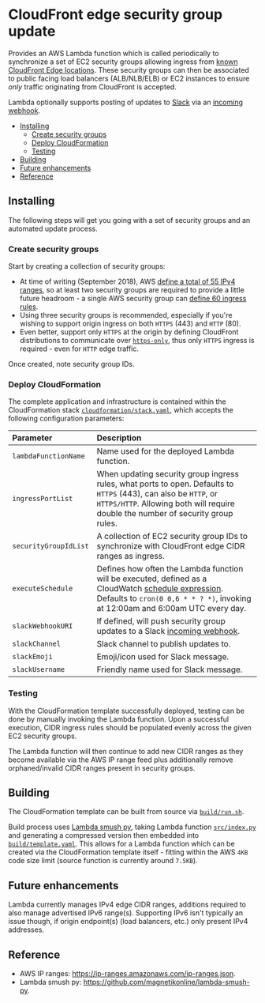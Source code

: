 # CloudFront edge security group update

Provides an AWS Lambda function which is called periodically to synchronize a set of EC2 security groups allowing ingress from [known CloudFront Edge locations](https://docs.aws.amazon.com/AmazonCloudFront/latest/DeveloperGuide/LocationsOfEdgeServers.html). These security groups can then be associated to public facing load balancers (ALB/NLB/ELB) or EC2 instances to ensure _only_ traffic originating from CloudFront is accepted.

Lambda optionally supports posting of updates to [Slack](https://slack.com/) via an [incoming webhook](https://api.slack.com/incoming-webhooks).

- [Installing](#installing)
	- [Create security groups](#create-security-groups)
	- [Deploy CloudFormation](#deploy-cloudformation)
	- [Testing](#testing)
- [Building](#building)
- [Future enhancements](#future-enhancements)
- [Reference](#reference)

## Installing

The following steps will get you going with a set of security groups and an automated update process.

### Create security groups

Start by creating a collection of security groups:

- At time of writing (September 2018), AWS [define a total of 55 IPv4 ranges](https://ip-ranges.amazonaws.com/ip-ranges.json), so at least two security groups are required to provide a little future headroom - a single AWS security group can [define 60 ingress rules](https://docs.aws.amazon.com/vpc/latest/userguide/amazon-vpc-limits.html#vpc-limits-security-groups).
- Using three security groups is recommended, especially if you're wishing to support origin ingress on both `HTTPS` (443) and `HTTP` (80).
- Even better, support only `HTTPS` at the origin by defining CloudFront distributions to communicate over [`https-only`](https://docs.aws.amazon.com/AWSCloudFormation/latest/UserGuide/aws-properties-cloudfront-distribution-customoriginconfig.html#cfn-cloudfront-distribution-customoriginconfig-originprotocolpolicy), thus only `HTTPS` ingress is required - even for `HTTP` edge traffic.

Once created, note security group IDs.

### Deploy CloudFormation

The complete application and infrastructure is contained within the CloudFormation stack [`cloudformation/stack.yaml`](cloudformation/stack.yaml), which accepts the following configuration parameters:

| Parameter             | Description                                                                                                                                                                                                                                                              |
|:----------------------|:-------------------------------------------------------------------------------------------------------------------------------------------------------------------------------------------------------------------------------------------------------------------------|
| `lambdaFunctionName`  | Name used for the deployed Lambda function.                                                                                                                                                                                                                              |
| `ingressPortList`     | When updating security group ingress rules, what ports to open. Defaults to `HTTPS` (443), can also be `HTTP`, or `HTTPS/HTTP`. Allowing both will require double the number of security group rules.                                                                    |
| `securityGroupIdList` | A collection of EC2 security group IDs to synchronize with CloudFront edge CIDR ranges as ingress.                                                                                                                                                                       |
| `executeSchedule`     | Defines how often the Lambda function will be executed, defined as a CloudWatch [schedule expression](https://docs.aws.amazon.com/AmazonCloudWatch/latest/events/ScheduledEvents.html). Defaults to `cron(0 0,6 * * ? *)`, invoking at 12:00am and 6:00am UTC every day. |
| `slackWebhookURI`     | If defined, will push security group updates to a Slack [incoming webhook](https://api.slack.com/incoming-webhooks).                                                                                                                                                     |
| `slackChannel`        | Slack channel to publish updates to.                                                                                                                                                                                                                                     |
| `slackEmoji`          | Emoji/icon used for Slack message.                                                                                                                                                                                                                                       |
| `slackUsername`       | Friendly name used for Slack message.                                                                                                                                                                                                                                    |

### Testing

With the CloudFormation template successfully deployed, testing can be done by manually invoking the Lambda function. Upon a successful execution, CIDR ingress rules should be populated evenly across the given EC2 security groups.

The Lambda function will then continue to add new CIDR ranges as they become available via the AWS IP range feed plus additionally remove orphaned/invalid CIDR ranges present in security groups.

## Building

The CloudFormation template can be built from source via [`build/run.sh`](build/run.sh).

Build process uses [Lambda smush py](https://github.com/magnetikonline/lambda-smush-py), taking Lambda function [`src/index.py`](src/index.py) and generating a compressed version then embedded into [`build/template.yaml`](build/template.yaml). This allows for a Lambda function which can be created via the CloudFormation template itself - fitting within the AWS `4KB` code size limit (source function is currently around `7.5KB`).

## Future enhancements

Lambda currently manages IPv4 edge CIDR ranges, additions required to also manage advertised IPv6 range(s). Supporting IPv6 isn't typically an issue though, if origin endpoint(s) (load balancers, etc.) only present IPv4 addresses.

## Reference

- AWS IP ranges: https://ip-ranges.amazonaws.com/ip-ranges.json.
- Lambda smush py: https://github.com/magnetikonline/lambda-smush-py.
